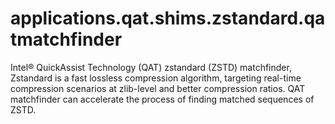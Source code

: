 # applications.qat.shims.zstandard.qatmatchfinder

Intel® QuickAssist Technology (QAT) zstandard (ZSTD) matchfinder, Zstandard is a fast lossless compression algorithm, targeting real-time compression scenarios at zlib-level and better compression ratios. QAT matchfinder can accelerate the process of finding matched sequences of ZSTD.